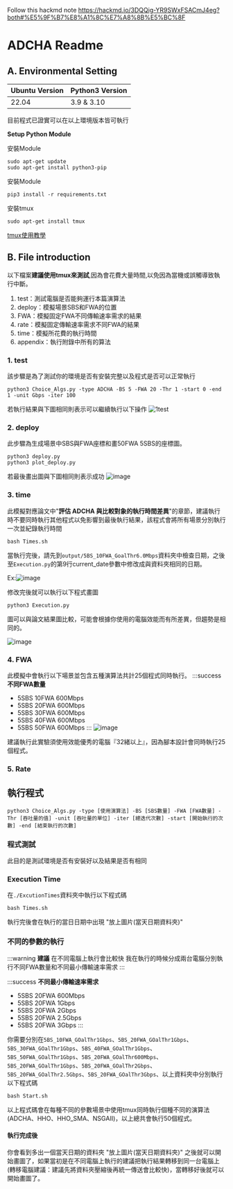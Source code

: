 Follow this hackmd note
https://hackmd.io/3DQQig-YR9SWxFSACmJ4eg?both#%E5%9F%B7%E8%A1%8C%E7%A8%8B%E5%BC%8F


# ADCHA Readme


## A. Environmental Setting
| Ubuntu Version | Python3 Version |
| -------------- | --------------- |
| 22.04           | 3.9 & 3.10            |

目前程式已證實可以在以上環境版本皆可執行

**Setup Python Module**

安裝Module

``` command
sudo apt-get update
sudo apt-get install python3-pip
```


安裝Module

``` command
pip3 install -r requirements.txt
```

安裝tmux

``` command
sudo apt-get install tmux
```
[tmux使用教學](https://hackmd.io/@Cheng-Hao/Hyk9f6mZd)
## B. File introduction

以下檔案**建議使用tmux來測試**,因為會花費大量時間,以免因為當機或誤觸導致執行中斷。

1. test：測試電腦是否能夠運行本篇演算法
2. deploy：模擬場景SBS和FWA的位置
3. FWA：模擬固定FWA不同傳輸速率需求的結果
4. rate：模擬固定傳輸速率需求不同FWA的結果
5. time：模擬所花費的執行時間
6. appendix：執行附錄中所有的算法


### 1. test
該步驟是為了測試你的環境是否有安裝完整以及程式是否可以正常執行
```=cmd
python3 Choice_Algs.py -type ADCHA -BS 5 -FWA 20 -Thr 1 -start 0 -end 1 -unit Gbps -iter 100
```

若執行結果與下圖相同則表示可以繼續執行以下操作
![1test](https://hackmd.io/_uploads/S13NiC_U0.png)

### 2. deploy
此步驟為生成場景中SBS與FWA座標和畫50FWA 5SBS的座標圖。

```=cmd
python3 deploy.py
python3 plot_deploy.py
```

若最後畫出圖與下圖相同則表示成功
![image](https://hackmd.io/_uploads/rkK83ADIC.png)


### 3. time

此模擬對應論文中"**評估 ADCHA 與比較對象的執行時間差異**"的章節，建議執行時不要同時執行其他程式以免影響到最後執行結果，該程式會將所有場景分別執行一次並紀錄執行時間

```=cmd
bash Times.sh
```

當執行完後，請先到`output/5BS_10FWA_GoalThr6.0Mbps`資料夾中檢查日期，之後至`Execution.py`的第9行current_date參數中修改成與資料夾相同的日期。

Ex:![image](https://hackmd.io/_uploads/rJTO1k_IC.png)

修改完後就可以執行以下程式畫圖

```=cmd
python3 Execution.py
```

圖可以與論文結果圖比較，可能會根據你使用的電腦效能而有所差異，但趨勢是相同的。

![image](https://hackmd.io/_uploads/BJzzaRvUC.png)


### 4. FWA
此模擬中會執行以下場景並包含五種演算法共計25個程式同時執行。
:::success
**不同FWA數量**
* 5SBS 10FWA 600Mbps
* 5SBS 20FWA 600Mbps
* 5SBS 30FWA 600Mbps
* 5SBS 40FWA 600Mbps
* 5SBS 50FWA 600Mbps
:::
![image](https://hackmd.io/_uploads/H1OXCC_LC.png)


建議執行此實驗須使用效能優秀的電腦『32緒以上』，因為腳本設計會同時執行25個程式。


### 5. Rate



## 執行程式

```bash=
python3 Choice_Algs.py -type [使用演算法] -BS [SBS數量] -FWA [FWA數量] -Thr [吞吐量的值] -unit [吞吐量的單位] -iter [總迭代次數] -start [開始執行的次數] -end [結束執行的次數]
```

### 程式測試
此目的是測試環境是否有安裝好以及結果是否有相同

### Execution Time
在`./ExcutionTimes`資料夾中執行以下程式碼
``` command
bash Times.sh
```
執行完後會在執行的當日日期中出現
"放上圖片(當天日期資料夾)"
### 不同的參數的執行
:::warning
**建議**
在不同電腦上執行會比較快
我在執行的時候分成兩台電腦分別執行不同FWA數量和不同最小傳輸速率需求
:::


:::success
**不同最小傳輸速率需求**
* 5SBS 20FWA 600Mbps
* 5SBS 20FWA 1Gbps
* 5SBS 20FWA 2Gbps
* 5SBS 20FWA 2.5Gbps
* 5SBS 20FWA 3Gbps
:::

你需要分別在`5BS_10FWA_GOalThr1Gbps`、`5BS_20FWA_GOalThr1Gbps`、`5BS_30FWA_GOalThr1Gbps`、`5BS_40FWA_GOalThr1Gbps`、`5BS_50FWA_GOalThr1Gbps`、`5BS_20FWA_GOalThr600Mbps`、`5BS_20FWA_GOalThr1Gbps`、`5BS_20FWA_GOalThr2Gbps`、`5BS_20FWA_GOalThr2.5Gbps`、`5BS_20FWA_GOalThr3Gbps`、以上資料夾中分別執行以下程式碼

``` command
bash Start.sh
```

以上程式碼會在每種不同的參數場景中使用tmux同時執行個種不同的演算法(ADCHA、HHO、HHO_SMA、NSGAII)，以上總共會執行50個程式。


#### 執行完成後
你會看到多出一個當天日期的資料夾
"放上圖片(當天日期資料夾)"
之後就可以開始畫圖了，如果當初是在不同電腦上執行的建議把執行結果轉移到同一台電腦上(轉移電腦建議：建議先將資料夾壓縮後再統一傳送會比較快)，當轉移好後就可以開始畫圖了。




